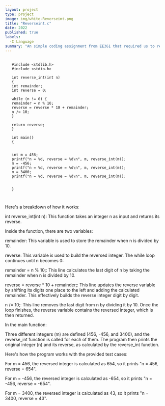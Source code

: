 ```yaml
---
layout: project
type: project
image: img/white-Reverseint.png
title: "Reverseint.c"
date: 2022
published: true
labels:
  -C Language
summary: "An simple coding assignment from EE361 that required us to reverse a given integer."
---
```


<pre>
  <code>
   #include &lt;stdlib.h&gt;
   #include &lt;stdio.h&gt;

   int reverse_int(int n)
   {
   int remainder;
   int reverse = 0;

   while (n != 0) {
   remainder = n % 10;
   reverse = reverse * 10 + remainder;
   n /= 10;
   }

   return reverse;
   }

   int main()
   {


   int m = 456;
   printf("n = %d, reverse = %d\n", m, reverse_int(m));
   m = -456;
   printf("n = %d, reverse = %d\n", m, reverse_int(m));
   m = 3400;
   printf("n = %d, reverse = %d\n", m, reverse_int(m));


   }

  </code>
</pre>

Here's a breakdown of how it works:

int reverse_int(int n): This function takes an integer n as input and returns its reverse.

Inside the function, there are two variables:

remainder: This variable is used to store the remainder when n is divided by 10.

reverse: This variable is used to build the reversed integer.
The while loop continues until n becomes 0:

remainder = n % 10;: This line calculates the last digit of n by taking the remainder when n is divided by 10.

reverse = reverse * 10 + remainder;: This line updates the reverse variable by shifting its digits one place to the left and adding the calculated remainder. 
This effectively builds the reverse integer digit by digit.

n /= 10;: This line removes the last digit from n by dividing it by 10.
Once the loop finishes, the reverse variable contains the reversed integer, which is then returned.

In the main function:

Three different integers (m) are defined (456, -456, and 3400), and the reverse_int function is called for each of them.
The program then prints the original integer (n) and its reverse, as calculated by the reverse_int function.

Here's how the program works with the provided test cases:

For m = 456, the reversed integer is calculated as 654, so it prints "n = 456, reverse = 654".

For m = -456, the reversed integer is calculated as -654, so it prints "n = -456, reverse = -654".

For m = 3400, the reversed integer is calculated as 43, so it prints "n = 3400, reverse = 43".
